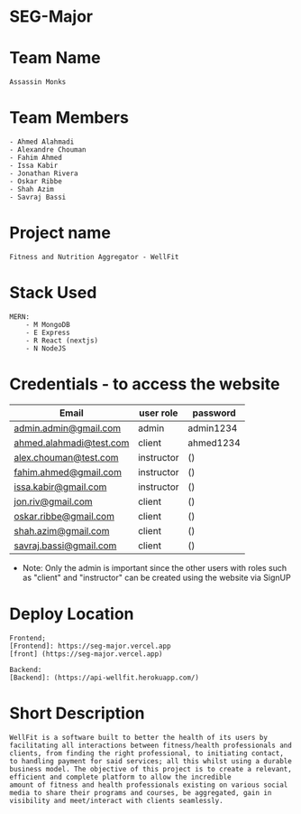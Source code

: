 # SEG-Major

# Team Name

    Assassin Monks

# Team Members

    - Ahmed Alahmadi
    - Alexandre Chouman
    - Fahim Ahmed
    - Issa Kabir
    - Jonathan Rivera
    - Oskar Ribbe
    - Shah Azim
    - Savraj Bassi

# Project name

    Fitness and Nutrition Aggregator - WellFit

# Stack Used

    MERN:
        - M MongoDB
        - E Express
        - R React (nextjs)
        - N NodeJS

# Credentials - to access the website

| Email                   | user role  | password  |
| ----------------------- | ---------- | --------- |
| admin.admin@gmail.com   | admin      | admin1234 |
| ahmed.alahmadi@test.com | client     | ahmed1234 |
| alex.chouman@test.com   | instructor | ()        |
| fahim.ahmed@gmail.com   | instructor | ()        |
| issa.kabir@gmail.com    | instructor | ()        |
| jon.riv@gmail.com       | client     | ()        |
| oskar.ribbe@gmail.com   | client     | ()        |
| shah.azim@gmail.com     | client     | ()        |
| savraj.bassi@gmail.com  | client     | ()        |

- Note: Only the admin is important since the other users with roles such as "client" and "instructor" can be created using the website via SignUP

# Deploy Location

    Frontend;
    [Frontend]: https://seg-major.vercel.app
    [front] (https://seg-major.vercel.app)

    Backend:
    [Backend]: (https://api-wellfit.herokuapp.com/)

# Short Description

    WellFit is a software built to better the health of its users by facilitating all interactions between fitness/health professionals and clients, from finding the right professional, to initiating contact, to handling payment for said services; all this whilst using a durable business model. The objective of this project is to create a relevant, efficient and complete platform to allow the incredible
    amount of fitness and health professionals existing on various social media to share their programs and courses, be aggregated, gain in visibility and meet/interact with clients seamlessly.

